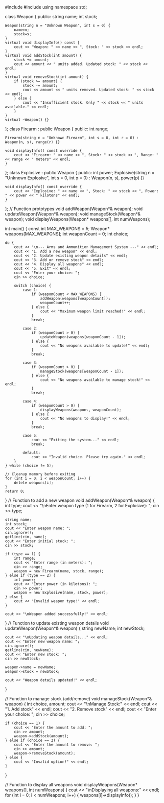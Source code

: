 #include <iostream>
#include <string>
using namespace std;

class Weapon {
public:
    string name;
    int stock;

    Weapon(string n = "Unknown Weapon", int s = 0) {
        name=n;
        stock=s;
    }
    virtual void displayInfo() const {
        cout << "Weapon: " << name << ", Stock: " << stock << endl;
    }
    virtual void addStock(int amount) {
        stock += amount;
        cout << amount << " units added. Updated stock: " << stock << endl;
    }
    virtual void removeStock(int amount) {
        if (stock >= amount) {
            stock -= amount;
            cout << amount << " units removed. Updated stock: " << stock << endl;
        } else {
            cout << "Insufficient stock. Only " << stock << " units available." << endl;
        }
    }
    virtual ~Weapon() {}
};
class Firearm : public Weapon {
public:
    int range;

    Firearm(string n = "Unknown Firearm", int s = 0, int r = 0) : Weapon(n, s), range(r) {}

    void displayInfo() const override {
        cout << "Firearm: " << name << ", Stock: " << stock << ", Range: " << range << " meters" << endl;
    }
};
class Explosive : public Weapon {
public:
    int power;
    Explosive(string n = "Unknown Explosive", int s = 0, int p = 0) : Weapon(n, s), power(p) {}

    void displayInfo() const override {
        cout << "Explosive: " << name << ", Stock: " << stock << ", Power: " << power << " kilotons" << endl;
    }
};
// Function prototypes
void addWeapon(Weapon*& weapon);
void updateWeapon(Weapon*& weapon);
void manageStock(Weapon*& weapon);
void displayWeapons(Weapon* weapons[], int numWeapons);

int main() {
    const int MAX_WEAPONS = 5;
    Weapon* weapons[MAX_WEAPONS];
    int weaponCount = 0;
    int choice;

    do {
        cout << "\n--- Arms and Ammunition Management System ---" << endl;
        cout << "1. Add a new weapon" << endl;
        cout << "2. Update existing weapon details" << endl;
        cout << "3. Add or remove stock" << endl;
        cout << "4. Display all weapons" << endl;
        cout << "5. Exit" << endl;
        cout << "Enter your choice: ";
        cin >> choice;

        switch (choice) {
            case 1:
                if (weaponCount < MAX_WEAPONS) {
                    addWeapon(weapons[weaponCount]);
                    weaponCount++;
                } else {
                    cout << "Maximum weapon limit reached!" << endl;
                }
                break;

            case 2:
                if (weaponCount > 0) {
                    updateWeapon(weapons[weaponCount - 1]);
                } else {
                    cout << "No weapons available to update!" << endl;
                }
                break;

            case 3:
                if (weaponCount > 0) {
                    manageStock(weapons[weaponCount - 1]);
                } else {
                    cout << "No weapons available to manage stock!" << endl;
                }
                break;

            case 4:
                if (weaponCount > 0) {
                    displayWeapons(weapons, weaponCount);
                } else {
                    cout << "No weapons to display!" << endl;
                }
                break;

            case 5:
                cout << "Exiting the system..." << endl;
                break;

            default:
                cout << "Invalid choice. Please try again." << endl;
        }
    } while (choice != 5);

    // Cleanup memory before exiting
    for (int i = 0; i < weaponCount; i++) {
        delete weapons[i];
    }
    return 0;
}
// Function to add a new weapon
void addWeapon(Weapon*& weapon) {
    int type;
    cout << "\nEnter weapon type (1 for Firearm, 2 for Explosive): ";
    cin >> type;

    string name;
    int stock;
    cout << "Enter weapon name: ";
    cin.ignore();
    getline(cin, name);
    cout << "Enter initial stock: ";
    cin >> stock;

    if (type == 1) {
        int range;
        cout << "Enter range (in meters): ";
        cin >> range;
        weapon = new Firearm(name, stock, range);
    } else if (type == 2) {
        int power;
        cout << "Enter power (in kilotons): ";
        cin >> power;
        weapon = new Explosive(name, stock, power);
    } else {
        cout << "Invalid weapon type!" << endl;
    }

    cout << "\nWeapon added successfully!" << endl;
}
// Function to update existing weapon details
void updateWeapon(Weapon*& weapon) {
    string newName;
    int newStock;

    cout << "\nUpdating weapon details..." << endl;
    cout << "Enter new weapon name: ";
    cin.ignore();
    getline(cin, newName);
    cout << "Enter new stock: ";
    cin >> newStock;

    weapon->name = newName;
    weapon->stock = newStock;

    cout << "Weapon details updated!" << endl;
}

// Function to manage stock (add/remove)
void manageStock(Weapon*& weapon) {
    int choice, amount;
    cout << "\nManage Stock:" << endl;
    cout << "1. Add stock" << endl;
    cout << "2. Remove stock" << endl;
    cout << "Enter your choice: ";
    cin >> choice;

    if (choice == 1) {
        cout << "Enter the amount to add: ";
        cin >> amount;
        weapon->addStock(amount);
    } else if (choice == 2) {
        cout << "Enter the amount to remove: ";
        cin >> amount;
        weapon->removeStock(amount);
    } else {
        cout << "Invalid option!" << endl;
    }
}

// Function to display all weapons
void displayWeapons(Weapon* weapons[], int numWeapons) {
    cout << "\nDisplaying all weapons:" << endl;
    for (int i = 0; i < numWeapons; i++) {
        weapons[i]->displayInfo();
    }
}
